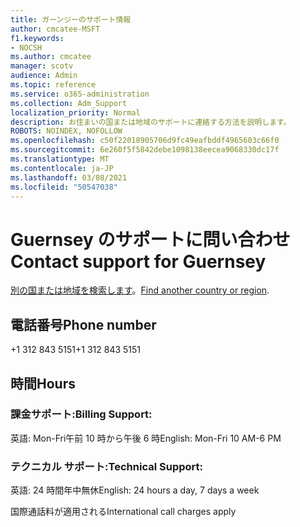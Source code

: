 ```yaml
---
title: ガーンジーのサポート情報
author: cmcatee-MSFT
f1.keywords:
- NOCSH
ms.author: cmcatee
manager: scotv
audience: Admin
ms.topic: reference
ms.service: o365-administration
ms.collection: Adm_Support
localization_priority: Normal
description: お住まいの国または地域のサポートに連絡する方法を説明します。
ROBOTS: NOINDEX, NOFOLLOW
ms.openlocfilehash: c50f22018905706d9fc49eafbddf4965603c66f0
ms.sourcegitcommit: 6e260f5f5842debe1098138eecea9068330dc17f
ms.translationtype: MT
ms.contentlocale: ja-JP
ms.lasthandoff: 03/08/2021
ms.locfileid: "50547038"
---
```

# <a name="contact-support-for-guernsey"></a><span data-ttu-id="0230d-103">Guernsey のサポートに問い合わせ</span><span class="sxs-lookup"><span data-stu-id="0230d-103">Contact support for Guernsey</span></span>

<span data-ttu-id="0230d-104">[別の国または地域を検索します](../contact-support-for-business-products.md)。</span><span class="sxs-lookup"><span data-stu-id="0230d-104">[Find another country or region](../contact-support-for-business-products.md).</span></span>

## <a name="phone-number"></a><span data-ttu-id="0230d-105">電話番号</span><span class="sxs-lookup"><span data-stu-id="0230d-105">Phone number</span></span>
<span data-ttu-id="0230d-106">+1 312 843 5151</span><span class="sxs-lookup"><span data-stu-id="0230d-106">+1 312 843 5151</span></span>

## <a name="hours"></a><span data-ttu-id="0230d-107">時間</span><span class="sxs-lookup"><span data-stu-id="0230d-107">Hours</span></span>
### <a name="billing-support"></a><span data-ttu-id="0230d-108">課金サポート:</span><span class="sxs-lookup"><span data-stu-id="0230d-108">Billing Support:</span></span>

<span data-ttu-id="0230d-109">英語: Mon-Fri午前 10 時から午後 6 時</span><span class="sxs-lookup"><span data-stu-id="0230d-109">English: Mon-Fri 10 AM-6 PM</span></span>

### <a name="technical-support"></a><span data-ttu-id="0230d-110">テクニカル サポート:</span><span class="sxs-lookup"><span data-stu-id="0230d-110">Technical Support:</span></span>

<span data-ttu-id="0230d-111">英語: 24 時間年中無休</span><span class="sxs-lookup"><span data-stu-id="0230d-111">English: 24 hours a day, 7 days a week</span></span>

<span data-ttu-id="0230d-112">国際通話料が適用される</span><span class="sxs-lookup"><span data-stu-id="0230d-112">International call charges apply</span></span>
